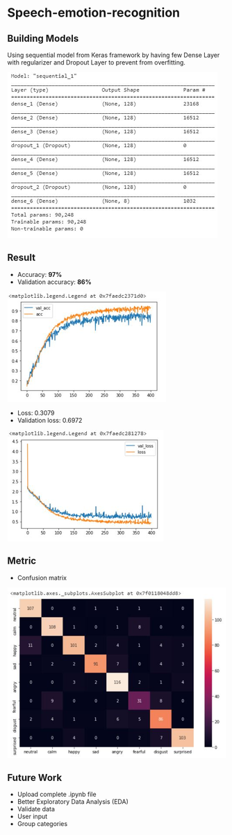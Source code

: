 # Speech-emotion-recognition

## Building Models
Using sequential model from Keras framework by having few Dense Layer with regularizer and Dropout Layer to prevent from overfitting.

![](img/model_summary.JPG)

## Result
* Accuracy: **97%**
* Validation accuracy: **86%**

![](img/accuracy_learning_curve.JPG)

* Loss: 0.3079
* Validation loss: 0.6972

![](img/loss_learning_curve.JPG)

## Metric
* Confusion matrix

![](img/confusion_matrix.JPG)

## Future Work
* Upload complete .ipynb file
* Better Exploratory Data Analysis (EDA)
* Validate data
* User input
* Group categories
